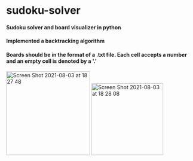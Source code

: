 # sudoku-solver
#### Sudoku solver and board visualizer in python
#### Implemented a backtracking algorithm
#### Boards should be in the format of a .txt file. Each cell accepts a number and an empty cell is denoted by a '.'
<img width="224" alt="Screen Shot 2021-08-03 at 18 27 48" src="https://user-images.githubusercontent.com/68806999/128008816-1004c022-d7be-4e42-81df-74b9a976f389.png">
<img width="192" alt="Screen Shot 2021-08-03 at 18 28 08" src="https://user-images.githubusercontent.com/68806999/128008823-c8b3fb21-bde2-480c-8f1f-0a54e91c3c6a.png">

